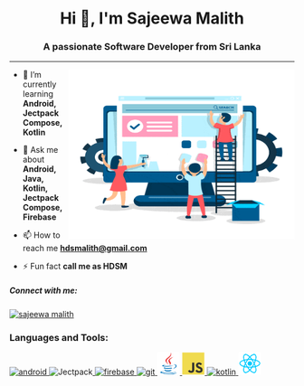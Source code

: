 <h1 align="center">Hi 👋, I'm Sajeewa Malith</h1>
<h3 align="center">A passionate Software Developer from Sri Lanka</h3>

---

<a target="_blank" align="center">
  <img align="right" top="500" height="300" width="400" alt="GIF" src="https://github.com/Sajeewamalith/01.-Static-pages/blob/main/11.-Random-housekeeping/webdesigngif.gif">
</a>

- 🌱 I’m currently learning **Android, Jectpack Compose, Kotlin**

- 💬 Ask me about **Android, Java, Kotlin, Jectpack Compose, Firebase**

- 📫 How to reach me **hdsmalith@gmail.com**

- ⚡ Fun fact **call me as HDSM**

<h5 align="left">Connect with me:</h5>
<p align="left">
<a href="https://linkedin.com/in/sajeewa-malith-6527461b8" target="blank"><img align="center" src="https://raw.githubusercontent.com/rahuldkjain/github-profile-readme-generator/master/src/images/icons/Social/linked-in-alt.svg" alt="sajeewa malith" height="20" width="20" /></a>
</p>

<h3 align="left">Languages and Tools:</h3>
<p align="left"> <a href="https://developer.android.com" target="_blank" rel="noreferrer"> <img src="https://github.com/user-attachments/assets/424c7ef3-d798-44ad-8fdd-3377eb2698e4" alt="android" width="40" height="40"/> </a> <img src="https://developers.google.com/static/focus/images/jetpack-comp.png" alt="Jectpack" width="45" height="45"/><a href="https://firebase.google.com/" target="_blank" rel="noreferrer"> <img src="https://www.vectorlogo.zone/logos/firebase/firebase-icon.svg" alt="firebase" width="40" height="40"/> </a> <a href="https://git-scm.com/" target="_blank" rel="noreferrer"> <img src="https://www.vectorlogo.zone/logos/git-scm/git-scm-icon.svg" alt="git" width="40" height="40"/> </a> <a href="https://www.java.com" target="_blank" rel="noreferrer"> <img src="https://raw.githubusercontent.com/devicons/devicon/master/icons/java/java-original.svg" alt="java" width="40" height="40"/> </a> <a href="https://developer.mozilla.org/en-US/docs/Web/JavaScript" target="_blank" rel="noreferrer"> <img src="https://raw.githubusercontent.com/devicons/devicon/master/icons/javascript/javascript-original.svg" alt="javascript" width="40" height="40"/> </a> <a href="https://kotlinlang.org" target="_blank" rel="noreferrer"> <img src="https://www.vectorlogo.zone/logos/kotlinlang/kotlinlang-icon.svg" alt="kotlin" width="40" height="40"/> </a> 
<img src="https://github.com/Sajeewamalith/01.-Static-pages/blob/main/11.-Random-housekeeping/react-logo.png" alt="kotlin" width="40" height="40"/> </p>


